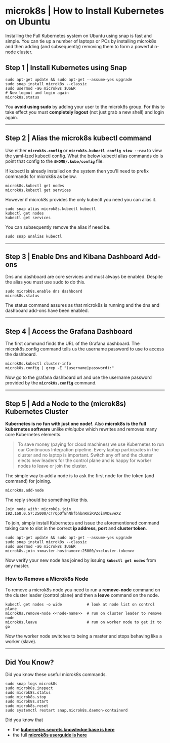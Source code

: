 
# microk8s | How to Install Kubernetes on Ubuntu

Installing the Full Kubernetes system on Ubuntu using snap is fast and simple. You can tie up a number of laptops or PCs by installing microk8s and then adding (and subsequently) removing them to form a powerful n-node cluster.

## Step 1 | Install Kubernetes using Snap

```
sudo apt-get update && sudo apt-get --assume-yes upgrade
sudo snap install microk8s --classic
sudo usermod -aG microk8s $USER
# Now logout and login again
microk8s.status
```

You **avoid using sudo** by adding your user to the microk8s group. For this to take effect you must **completely logout** (not just grab a new shell) and login again.


---


## Step 2 | Alias the microk8s kubectl command

Use either **`microk8s.config`** or **`microk8s.kubectl config view --raw`** to view the yaml-ized kubectl config. What the below kubectl alias commands do is point that config to the **`$HOME/.kube/config`** file.

If kubectl is already installed on the system then you'll need to prefix commands for microk8s as below.

```
microk8s.kubectl get nodes
microk8s.kubectl get services
```

However if microk8s provides the only kubectl you need you can alias it.

```
sudo snap alias microk8s.kubectl kubectl
kubectl get nodes
kubectl get services
```

You can subsequently remove the alias if need be.

```
sudo snap unalias kubectl
```


---


## Step 3 | Enable Dns and Kibana Dashboard Add-ons

Dns and dashboard are core services and must always be enabled. Despite the alias you must use sudo to do this.

```
sudo microk8s.enable dns dashboard
microk8s.status
```

The status command assures as that microk8s is running and the dns and dashboard add-ons have been enabled.


---


## Step 4 | Access the Grafana Dashboard

The first command finds the URL of the Grafana dashboard. The microk8s.config command tells us the username password to use to access the dashboard.

```
microk8s.kubectl cluster-info
microk8s.config | grep -E "(username|password):"
```

Now go to the grafana dashboard url and use the username password provided by the **`microk8s.config`** command.


---


## Step 5 | Add a Node to the (microk8s) Kubernetes Cluster

**Kubernetes is no fun with just one node!**. Also **microk8s is the full kubernetes software** unlike _miniqube_ which rewrites and removes many core Kubernetes elements.

<blockquote>
To save money (paying for cloud machines) we use Kubernetes to run our Continuous Integration pipeline. Every laptop participates in the cluster and no laptop is important. Switch any off and the cluster elects new leaders for the control plane and is happy for worker nodes to leave or join the cluster.
</blockquote>

The simple way to add a node is to ask the first node for the token (and command) for joining.

```
microk8s.add-node
```

The reply should be something like this.

```
Join node with: microk8s.join 192.168.0.57:25000/cTrQpOfEhNhfbhbnRmiRVZoimVDEveXZ
```

To join, simply install Kubernetes and issue the aforementioned command taking care to slot in the correct **ip address**, **port** and **cluster token**.

```
sudo apt-get update && sudo apt-get --assume-yes upgrade
sudo snap install microk8s --classic
sudo usermod -aG microk8s $USER
microk8s.join <<master-hostname>>:25000/<<cluster-token>>
```

Now verify your new node has joined by issuing **`kubectl get nodes`** from any master.


### How to Remove a Microk8s Node

To remove a microk8s node you need to run a **remove-node** command on the cluster leader (control plane) and then a **leave** command on the node.

```
kubectl get nodes -o wide           # look at node list on control plane
microk8s.remove-node <<node-name>>  # run on cluster leader to remove node
microk8s.leave                      # run on worker node to get it to go
```

Now the worker node switches to being a master and stops behaving like a worker (slave).


---


## Did You Know?

Did you know these useful microk8s commands.

```
sudo snap logs microk8s
sudo microk8s.inspect
sudo microk8s.status
sudo microk8s.stop
sudo microk8s.start
sudo microk8s.reset
sudo systemctl restart snap.microk8s.daemon-containerd
```


Did you know that

- the **[kubernetes secrets knowledge base is here](kubernetes/kubernetes-secrets)**
- the full **[microk8s userguide is here](https://microk8s.io/docs/)**


